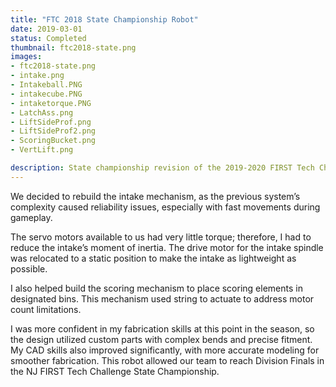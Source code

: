 ```yaml
---
title: "FTC 2018 State Championship Robot"
date: 2019-03-01
status: Completed
thumbnail: ftc2018-state.png
images: 
- ftc2018-state.png
- intake.png
- Intakeball.PNG
- intakecube.PNG
- intaketorque.PNG
- LatchAss.png
- LiftSideProf.png
- LiftSideProf2.png
- ScoringBucket.png
- VertLift.png

description: State championship revision of the 2019-2020 FIRST Tech Challenge robot.
---
```


 We decided to rebuild the intake mechanism, as the previous system’s complexity caused reliability issues, especially with fast movements during gameplay.

The servo motors available to us had very little torque; therefore, I had to reduce the intake’s moment of inertia. The drive motor for the intake spindle was relocated to a static position to make the intake as lightweight as possible. 

I also helped build the scoring mechanism to place scoring elements in designated bins. This mechanism used string to actuate to address motor count limitations.

I was more confident in my fabrication skills at this point in the season, so the design utilized custom parts with complex bends and precise fitment. My CAD skills also improved significantly, with more accurate modeling for smoother fabrication. This robot allowed our team to reach Division Finals in the NJ FIRST Tech Challenge State Championship. 
